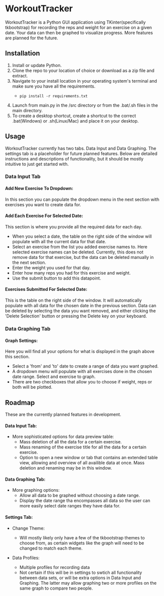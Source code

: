 # WorkoutTracker

WorkoutTracker is a Python GUI application using TKinter(specifically tkbootstrap) for recording the reps and weight for an exercise on a given date. Your data can then be graphed to visualize progress. More features are planned for the future.

## Installation

1. Install or update Python.
2. Clone the repo to your location of choice or download as a zip file and extract.
2. Navigate to your install location in your operating system's terminal and make sure you have all the requirements.
    * ```
      pip install -r requirements.txt
3. Launch from main.py in the /src directory or from the .bat/.sh files in the main directory.
4. To create a desktop shortcut, create a shortcut to the correct .bat(Windows) or .sh(Linux/Mac) and place it on your desktop.

## Usage

WorkoutTracker currently has two tabs. Data Input and Data Graphing. The settings tab is a placeholder for future planned features. Below are detailed instructions and descriptions of functionality, but it should be mostly intuitive to just get started with.

### Data Input Tab

#### Add New Exercise To Dropdown:

In this section you can populate the dropdown menu in the next section with exercises you want to create data for.

#### Add Each Exercise For Selected Date:

This section is where you provide all the required data for each day.
* When you select a date, the table on the right side of the window will populate with all the current data for that date.
* Select an exercise from the list you added exercise names to. Here selected exercise names can be deleted. Currently, this does not remove data for that exercise, but the data can be deleted manually in the next section.
* Enter the weight you used for that day.
* Enter how many reps you had for this exercise and weight.
* Use the submit button to add this datapoint.

#### Exercises Submitted For Selected Date:

This is the table on the right side of the window. It will automatically populate with all data for the chosen date in the previous section. Data can be deleted by selecting the data you want removed, and either clicking the 'Delete Selection' button or pressing the Delete key on your keyboard.

### Data Graphing Tab

#### Graph Settings:
Here you will find all your options for what is displayed in the graph above this section.
* Select a 'from' and 'to' date to create a range of data you want graphed.
* A dropdown menu will populate with all exercises done in the chosen date range. Select and exercise to graph.
* There are two checkboxes that allow you to choose if weight, reps or both will be plotted.

## Roadmap

These are the currently planned features in development.

#### Data Input Tab:

* More sophisticated options for data preview table:
    - Mass deletion of all the data for a certain exercise.
    - Mass renaming of the exercise title for all the data for a certain exercise.
    - Option to open a new window or tab that contains an extended table view, allowing and overview of all availible data at once. Mass deletion and renaming may be in this window.

#### Data Graphing Tab:

* More graphing options:
    - Allow all data to be graphed without choosing a date range.
    - Display the date range tha encompasses all data so the user can more easily select date ranges they have data for.

#### Settings Tab:
* Change Theme:
    - Will mostly likely only have a few of the tkbootstrap themes to choose from, as certain widgets like the graph will need to be changed to match each theme.

* Data Profiles:
    - Multiple profiles for recording data
    - Not certain if this will be in settings to swtich all functionality between data sets, or will be extra options in Data Input and Graphing. The latter may allow graphing two or more profiles on the same graph to compare two people.